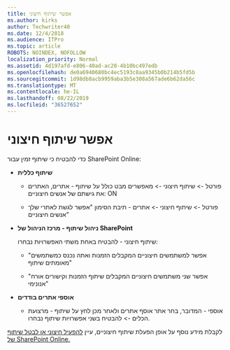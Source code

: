 ```yaml
---
title: אפשר שיתוף חיצוני
ms.author: kirks
author: Techwriter40
ms.date: 12/4/2018
ms.audience: ITPro
ms.topic: article
ROBOTS: NOINDEX, NOFOLLOW
localization_priority: Normal
ms.assetid: 4d197afd-e806-40ad-ac20-4b10bc497edb
ms.openlocfilehash: de0a6940680bc4ec5193c8aa9345b0b214b5fd5b
ms.sourcegitcommit: 1d98db8acb9959aba3b5e308a567ade6b62da56c
ms.translationtype: MT
ms.contentlocale: he-IL
ms.lasthandoff: 08/22/2019
ms.locfileid: "36527652"
---
```

# <a name="enable-external-sharing"></a>אפשר שיתוף חיצוני

 כדי להבטיח כי שיתוף זמין עבור SharePoint Online:
  
- **שיתוף כללית**
    
  - פורטל -\> שיתוף חיצוני -\> מאפשרים מבט כולל על שיתוף - אתרים, האתרים את גישתם של אנשים חיצוניים: ON
    
  - פורטל -\> שיתוף חיצוני -\> אתרים - תיבת הסימון "אפשר לגשת לאתרי שלך אנשים חיצוניים"
    
- **ניהול שיתוף - מרכז הניהול של SharePoint**
    
    שיתוף חיצוני - להבטיח באחת משתי האפשרויות נבחרו:
    
  - "אפשר למשתמשים חיצוניים המקבלים הזמנות ואתה נכנס כמשתמשים מאומתים שיתוף"
    
  - "אפשר שני משתמשים חיצוניים המקבלים שיתוף הזמנות וקישורים אורח אנונימי"
    
- **אוספי אתרים בודדים**
    
  - אוספי - המדובר, בחר אתר אוסף אתרים ולאחר מכן לחץ על שיתוף - מרצועת הכלים -\> להבטיח בשני אפשרויות שיתוף נבחרו.
    
לקבלת מידע נוסף על אופן הפעלת שיתוף חיצוניים, עיין [להפעיל חיצוני או לבטל שיתוף של SharePoint Online.](https://go.microsoft.com/fwlink/?linkid=2047681&amp;clcid=0x409)
  

